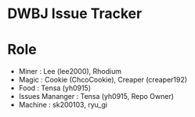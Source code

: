 # DWBJ Issue Tracker

# Role
 * Miner : Lee (lee2000), Rhodium
 * Magic : Cookie (ChcoCookie), Creaper (creaper192)
 * Food : Tensa (yh0915)
 * Issues Mananger : Tensa (yh0915, Repo Owner)
 * Machine : sk200103, ryu_gi
